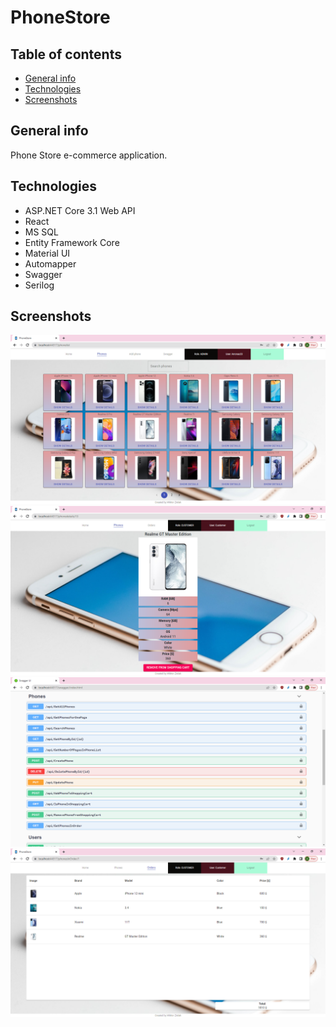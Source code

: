 # PhoneStore

## Table of contents

- [General info](#general-info)
- [Technologies](#technologies)
- [Screenshots](#screenshots)

## General info

Phone Store e-commerce application.

## Technologies

- ASP.NET Core 3.1 Web API
- React
- MS SQL
- Entity Framework Core
- Material UI
- Automapper
- Swagger
- Serilog

## Screenshots

![Phone List Screenshot](./PhoneList.png)
![Phone List Screenshot](./PhoneCustomer.png)
![Phone List Screenshot](./Swagger.png)
![Phone List Screenshot](./Order.png)
